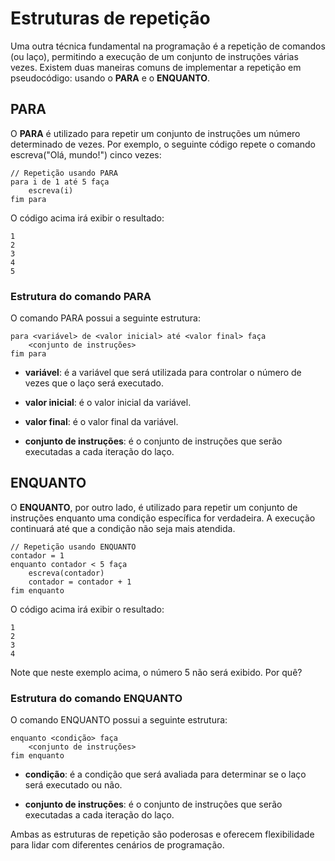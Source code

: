 # Estruturas de repetição

Uma outra técnica fundamental na programação é a repetição de comandos (ou laço), permitindo a execução de um conjunto de instruções várias vezes. Existem duas maneiras comuns de implementar a repetição em pseudocódigo: usando o **PARA** e o **ENQUANTO**.

## PARA

O **PARA** é utilizado para repetir um conjunto de instruções um número determinado de vezes. Por exemplo, o seguinte código repete o comando escreva("Olá, mundo!") cinco vezes:

```
// Repetição usando PARA
para i de 1 até 5 faça
    escreva(i)
fim para
```

O código acima irá exibir o resultado:

```
1
2
3
4
5
```

### Estrutura do comando PARA

O comando PARA possui a seguinte estrutura:

```
para <variável> de <valor inicial> até <valor final> faça
    <conjunto de instruções>
fim para

```

- **variável**: é a variável que será utilizada para controlar o número de vezes que o laço será executado.

- **valor inicial**: é o valor inicial da variável.

- **valor final**: é o valor final da variável.

- **conjunto de instruções**: é o conjunto de instruções que serão executadas a cada iteração do laço.

## ENQUANTO

O **ENQUANTO**, por outro lado, é utilizado para repetir um conjunto de instruções enquanto uma condição específica for verdadeira. A execução continuará até que a condição não seja mais atendida.

```
// Repetição usando ENQUANTO
contador = 1
enquanto contador < 5 faça
    escreva(contador)
    contador = contador + 1
fim enquanto

```

O código acima irá exibir o resultado:

```
1
2
3
4
```

Note que neste exemplo acima, o número 5 não será exibido. Por quê?

### Estrutura do comando ENQUANTO

O comando ENQUANTO possui a seguinte estrutura:

```
enquanto <condição> faça
    <conjunto de instruções>
fim enquanto
```

- **condição**: é a condição que será avaliada para determinar se o laço será executado ou não.

- **conjunto de instruções**: é o conjunto de instruções que serão executadas a cada iteração do laço.

Ambas as estruturas de repetição são poderosas e oferecem flexibilidade para lidar com diferentes cenários de programação.